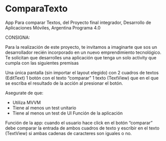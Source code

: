 # ComparaTexto
App Para comparar Textos, del Proyecto final integrador, Desarrollo de Aplicaciones Móviles, Argentina Programa 4.0

CONSIGNA:

Para la realización de este proyecto, te invitamos a imaginarte que sos un desarrollador recién incorporado en un nuevo emprendimiento tecnológico. Te solicitan que desarrolles una aplicación que tenga un solo activity que cumpla con las siguientes premisas

Una única pantalla (sin importar el layout elegido) con
2 cuadros de textos (EditText) 
1 botón con el texto “comparar”
1 texto (TextView) que en el que se escriba el resultado de la acción al presionar el botón.


Asegurate de que:
- Utiliza MVVM
- Tiene al menos un test unitario
- Tiene al menos un test de UI
Función de la aplicación

Función de la app: cuando el usuario hace click en el botón “comparar” debe comparar la entrada de ambos cuadros de texto y escribir en el texto (TextView) si ambas cadenas de caracteres son iguales o no.
